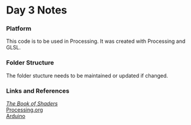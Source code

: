 # Day 3 Notes

### Platform
This code is to be used in Processing. It was created with Processing and GLSL.

### Folder Structure
The folder stucture needs to be maintained or updated if changed.

### Links and References
[*The Book of Shaders*](https://thebookofshaders.com/)   
[Processing.org](https://processing.org/)     
[Arduino](https://www.arduino.cc/en/main/software)

